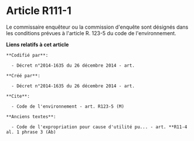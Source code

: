 # Article R111-1

Le commissaire enquêteur ou la commission d'enquête sont désignés dans les conditions prévues à l'article R. 123-5 du code de
l'environnement.

**Liens relatifs à cet article**

	**Codifié par**:

	  - Décret n°2014-1635 du 26 décembre 2014 - art.

	**Créé par**:

	  - Décret n°2014-1635 du 26 décembre 2014 - art.

	**Cite**:

	  - Code de l'environnement - art. R123-5 (M)

	**Anciens textes**:

	  - Code de l'expropriation pour cause d'utilité pu... - art. **R11-4 al. 1 phrase 3 (Ab)
